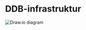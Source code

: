 # DDB-infrastruktur

![Draw.io diagram](https://raw.githubusercontent.com/rolfmadsen/DDB-infrastruktur/DDB-infrastruktur.svg)
